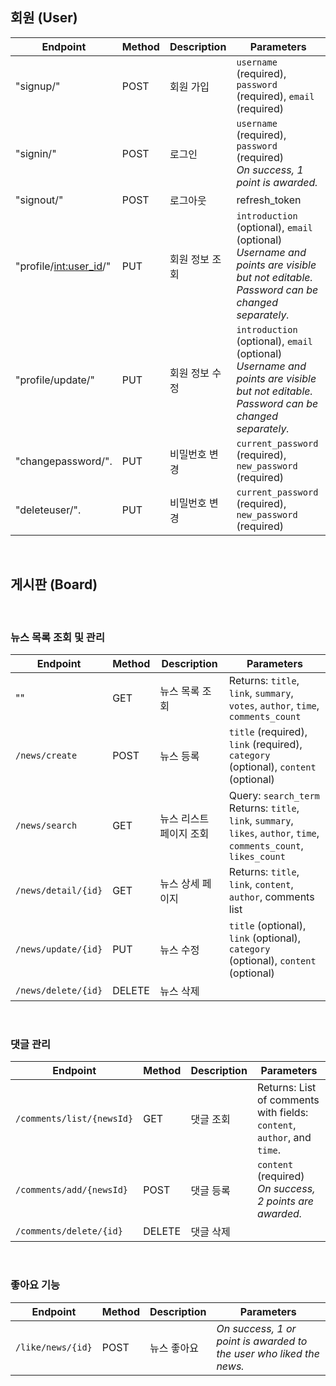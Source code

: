 ## 회원 (User)



| **Endpoint**             | **Method** | **Description**     | **Parameters**                                                                 |
|--------------------      |------------|-------------------- |--------------------------------------------------------------------------------|
| "signup/"                | POST       | 회원 가입         | `username` (required), `password` (required), `email` (required)               |
| "signin/"                | POST       | 로그인           | `username` (required), `password` (required) <br> *On success, 1 point is awarded.* |
| "signout/"               | POST       | 로그아웃          |refresh_token                                                                                |
| "profile/<int:user_id>/" | PUT        | 회원 정보 조회     | `introduction` (optional), `email` (optional) <br> *Username and points are visible but not editable. Password can be changed separately.* |
| "profile/update/"        | PUT        | 회원 정보 수정     | `introduction` (optional), `email` (optional) <br> *Username and points are visible but not editable. Password can be changed separately.* |
| "changepassword/".       | PUT        | 비밀번호 변경      | `current_password` (required), `new_password` (required)                       |
| "deleteuser/".           | PUT        | 비밀번호 변경      | `current_password` (required), `new_password` (required)                       |

<br>

## 게시판 (Board)<br>
<br>

### 뉴스 목록 조회 및 관리

| **Endpoint**         | **Method** | **Description**        | **Parameters**                                                                 |
|----------------------|------------|------------------------|--------------------------------------------------------------------------------|
| ""                   | GET        | 뉴스 목록 조회          | Returns: `title`, `link`, `summary`, `votes`, `author`, `time`, `comments_count` |
| `/news/create`       | POST       | 뉴스 등록               | `title` (required), `link` (required), `category` (optional), `content` (optional) |
| `/news/search`       | GET        | 뉴스 리스트 페이지 조회  | Query: `search_term` <br> Returns: `title`, `link`, `summary`, `likes`, `author`, `time`, `comments_count`, `likes_count` |
| `/news/detail/{id}`  | GET        | 뉴스 상세 페이지        | Returns: `title`, `link`, `content`, `author`, comments list                    |
| `/news/update/{id}`  | PUT        | 뉴스 수정               | `title` (optional), `link` (optional), `category` (optional), `content` (optional) |
| `/news/delete/{id}`  | DELETE     | 뉴스 삭제               |

<br>

### 댓글 관리

| **Endpoint**            | **Method**  | **Description**    | **Parameters**                                                                 |
|-------------------------|-------------|--------------------|--------------------------------------------------------------------------------|
| `/comments/list/{newsId}`| GET         | 댓글 조회           | Returns: List of comments with fields: `content`, `author`, and `time`.         |
| `/comments/add/{newsId}`| POST        | 댓글 등록           | `content` (required) <br> *On success, 2 points are awarded.*                  |
| `/comments/delete/{id}`  | DELETE      | 댓글 삭제           |

<br>

### 좋아요 기능

| **Endpoint**       | **Method**  | **Description**    | **Parameters**                                                                 |
|--------------------|-------------|--------------------|--------------------------------------------------------------------------------|
| `/like/news/{id}`  | POST        | 뉴스 좋아요         | *On success, 1 or point is awarded to the user who liked the news.*              |
